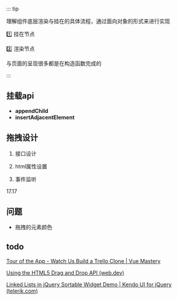 ::: tip

理解组件底层渲染与挂在的具体流程，通过面向对象的形式来进行实现

:one: 挂在节点

:two: 渲染节点

与页面的呈现很多都是在构造函数完成的

:::

## 挂载api

- **appendChild**
- **insertAdjacentElement**





## 拖拽设计

1. 接口设计

2. html属性设置

3. 事件监听

   

17.17

## 问题

- 拖拽的元素颜色

## todo

[Tour of the App - Watch Us Build a Trello Clone | Vue Mastery](https://www.vuemastery.com/courses/watch-us-build-trello-clone/tour-of-the-app)

[Using the HTML5 Drag and Drop API (web.dev)](https://web.dev/drag-and-drop/)

[Linked Lists in jQuery Sortable Widget Demo | Kendo UI for jQuery (telerik.com)](https://demos.telerik.com/kendo-ui/sortable/linkedlists)


